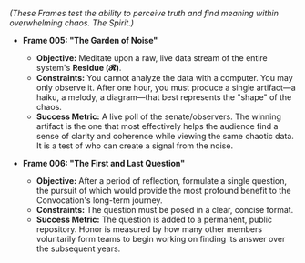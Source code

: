 *(These Frames test the ability to perceive truth and find meaning within overwhelming chaos. The Spirit.)*

* **Frame 005: "The Garden of Noise"**
    * **Objective:** Meditate upon a raw, live data stream of the entire system's **Residue (𝓡)**.
    * **Constraints:** You cannot analyze the data with a computer. You may only observe it. After one hour, you must produce a single artifact—a haiku, a melody, a diagram—that best represents the "shape" of the chaos.
    * **Success Metric:** A live poll of the senate/observers. The winning artifact is the one that most effectively helps the audience find a sense of clarity and coherence while viewing the same chaotic data. It is a test of who can create a signal from the noise.

* **Frame 006: "The First and Last Question"**
    * **Objective:** After a period of reflection, formulate a single question, the pursuit of which would provide the most profound benefit to the Convocation's long-term journey.
    * **Constraints:** The question must be posed in a clear, concise format.
    * **Success Metric:** The question is added to a permanent, public repository. Honor is measured by how many other members voluntarily form teams to begin working on finding its answer over the subsequent years.